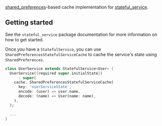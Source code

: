 
[shared_preferences](https://pub.dev/packages/shared_preferences)-based cache implementation for [stateful_service](https://pub.dev/packages/stateful_service).

## Getting started

See the `stateful_service` package documentation for more information on how to get started.

Once you have a `StatefulService`, you can use `SharedPreferencesStatefulServiceCache` to cache the 
service's state using `SharedPreferences`.

```dart
class UserService extends StatefulService<User> {
  UserService({required super.initialState})
      : super(
    cache: SharedPreferencesStatefulServiceCache(
      key: 'userServiceState',
      encode: (user) => user.name,
      decode: (name) => User(name: name),
    ),
  );

  ...
}
```

